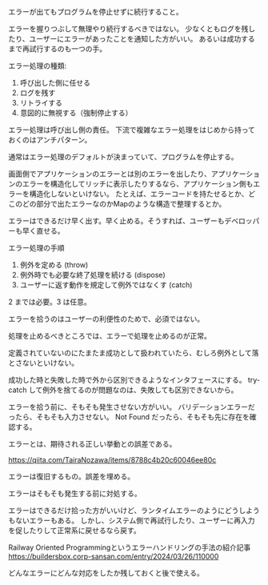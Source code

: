 エラーが出てもプログラムを停止せずに続行すること。

エラーを握りつぶして無理やり続行するべきではない。
少なくともログを残したり、ユーザーにエラーがあったことを通知した方がいい。
あるいは成功するまで再試行するのも一つの手。

エラー処理の種類:

1. 呼び出した側に任せる
2. ログを残す
3. リトライする
4. 意図的に無視する（強制停止する）

エラー処理は呼び出し側の責任。
下流で複雑なエラー処理をはじめから持っておくのはアンチパターン。

通常はエラー処理のデフォルトが決まっていて、プログラムを停止する。

画面側でアプリケーションのエラーとは別のエラーを出したり、アプリケーションのエラーを構造化してリッチに表示したりするなら、アプリケーション側もエラーを構造化しないといけない。
たとえば、エラーコードを持たせるとか、どこのどの部分で出たエラーなのかMapのような構造で整理するとか。

エラーはできるだけ早く出す。早く止める。そうすれば、ユーザーもデベロッパーも早く直せる。

エラー処理の手順

1. 例外を定める (throw)
2. 例外時でも必要な終了処理を続ける (dispose)
3. ユーザーに返す動作を規定して例外ではなくす (catch)

2 までは必要。3 は任意。

エラーを拾うのはユーザーの利便性のためで、必須ではない。

処理を止めるべきところでは、エラーで処理を止めるのが正常。

定義されていないのにたまたま成功として扱われていたら、むしろ例外として落とさないといけない。

成功した時と失敗した時で外から区別できるようなインタフェースにする。
try-catch して例外を捨てるのが問題なのは、失敗しても区別できないから。

エラーを拾う前に、そもそも発生させない方がいい。
バリデーションエラーだったら、そもそも入力させない。
Not Found だったら、そもそも先に存在を確認する。

エラーとは、期待される正しい挙動との誤差である。

https://qiita.com/TairaNozawa/items/8788c4b20c60046ee80c

エラーは復旧するもの。誤差を埋める。

エラーはそもそも発生する前に対処する。

エラーはできるだけ拾った方がいいけど、ランタイムエラーのようにどうしようもないエラーもある。
しかし、システム側で再試行したり、ユーザーに再入力を促したりして正常系に戻せるなら戻す。

Railway Oriented Programmingというエラーハンドリングの手法の紹介記事
https://buildersbox.corp-sansan.com/entry/2024/03/26/110000

どんなエラーにどんな対応をしたか残しておくと後で使える。
